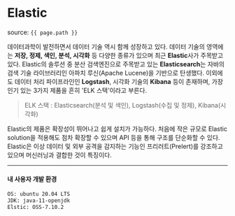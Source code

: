 # Elastic

source: `{{ page.path }}`



데이터과학이 발전하면서 데이터 기술 역시 함께 성장하고 있다. 데이터 기술의 영역에는 **저장, 정제, 색인, 분석, 시각화** 등 다양한 종류가 있으며 최근 **Elastic**사가 주목받고 있다. Elastic의 솔루션 중 분산 검색엔진으로 주목받고 있는 **Elasticsearch**는 자바의 검색 기술 라이브러리인 아파치 루신(Apache Lucene)을 기반으로 탄생했다. 이외에도 데이터 처리 파이프라인인 **Logstash**, 시각화 기술의 **Kibana** 등이 존재하며, 가장 인기 있는 3가지 제품을 흔히 'ELK 스택'이라고 부른다.

> ELK 스택 : Elasticsearch(분석 및 색인), Logstash(수집 및 정제), Kibana(시각화)



Elastic의 제품은 확장성이 뛰어나고 쉽게 설치가 가능하다. 처음에 작은 규모로 Elastic solution을 적용해도 점차 확장할 수 있으며 API 등을 통해 구조를 단순화할 수 있다. Elastic은 이상 데이터 및 외부 공격을 감지하는 기능인 프리러트(Prelert)를 강조하고 있으며 머신러닝과 결합한 것이 특징이다.



---



#### 내 사용자 개발 환경

```bash
OS: ubuntu 20.04 LTS
JDK: java-11-openjdk
Elstic: OSS-7.10.2
```

